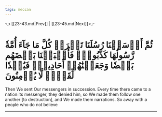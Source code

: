 ```yaml
---
tags: meccan
---
```


👈 [[23-43.md|Prev]] | [[23-45.md|Next]] 👉

# ثُمَّ أَرۡسَلۡنَا رُسُلَنَا تَتۡرَاۖ كُلَّ مَا جَآءَ أُمَّةٗ رَّسُولُهَا كَذَّبُوهُۖ فَأَتۡبَعۡنَا بَعۡضَهُم بَعۡضٗا وَجَعَلۡنَٰهُمۡ أَحَادِيثَۚ فَبُعۡدٗا لِّقَوۡمٖ لَّا يُؤۡمِنُونَ

Then We sent Our messengers in succession. Every time there came to a nation its messenger, they denied him, so We made them follow one another [to destruction], and We made them narrations. So away with a people who do not believe

---


